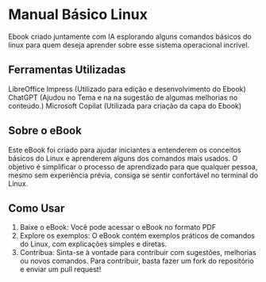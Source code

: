 # Manual Básico Linux

Ebook criado juntamente com IA esplorando alguns comandos básicos do linux
para quem deseja aprender sobre esse sistema operacional incrivel.

## Ferramentas Utilizadas

LibreOffice Impress (Utilizado para edição e desenvolvimento do Ebook)
ChatGPT (Ajudou no Tema e na na sugestão de algumas melhorias no conteúdo.)
Microsoft Copilat (Utilizada para criação da capa do Ebook)

## Sobre o eBook

Este eBook foi criado para ajudar iniciantes a entenderem os conceitos básicos do Linux e aprenderem alguns dos comandos mais usados. O objetivo é simplificar o processo de aprendizado para que qualquer pessoa, mesmo sem experiência prévia, consiga se sentir confortável no terminal do Linux.

## Como Usar

1. Baixe o eBook: Você pode acessar o eBook no formato PDF
2. Explore os exemplos: O eBook contém exemplos práticos de comandos do Linux, com explicações simples e diretas.
3. Contribua: Sinta-se à vontade para contribuir com sugestões, melhorias ou novos comandos. Para contribuir, basta fazer um fork do repositório e enviar um pull request!
